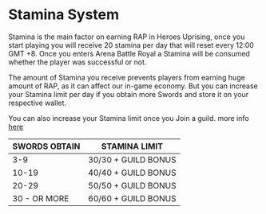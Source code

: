 # Stamina System

Stamina is the main factor on earning RAP in Heroes Uprising, once you start playing you will receive 20 stamina per day that will reset every 12:00 GMT +8. Once you enters Arena Battle Royal a Stamina will be consumed whether the player was successful or not.

The amount of Stamina you receive prevents players from earning huge amount of RAP, as it can affect our in-game economy. But you can increase your Stamina limit per day if you obtain more Swords and store it on your respective wallet.

You can also increase your Stamina limit once you Join a guild. more info [here](https://docs.heroesuprising.com/game-features/guild-system)

| SWORDS OBTAIN | STAMINA LIMIT       |
| ------------- | ------------------- |
| 3-9           | 30/30 + GUILD BONUS |
| 10-19         | 40/40 + GUILD BONUS |
| 20-29         | 50/50 + GUILD BONUS |
| 30 - OR MORE  | 60/60 + GUILD BONUS |
